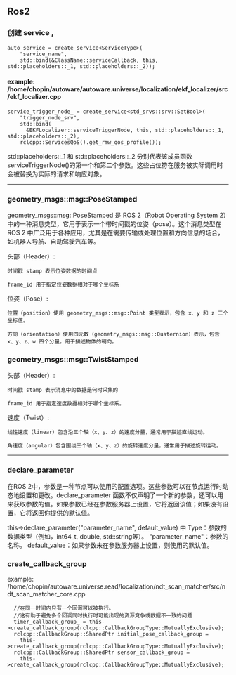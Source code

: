 ## Ros2

### 创建 service ,
```
auto service = create_service<ServiceType>(
    "service_name",
    std::bind(&ClassName::serviceCallback, this, std::placeholders::_1, std::placeholders::_2));
```
#### example: /home/chopin/autoware/autoware.universe/localization/ekf_localizer/src/ekf_localizer.cpp

```
service_trigger_node_ = create_service<std_srvs::srv::SetBool>(
    "trigger_node_srv",
    std::bind(
      &EKFLocalizer::serviceTriggerNode, this, std::placeholders::_1, std::placeholders::_2),
    rclcpp::ServicesQoS().get_rmw_qos_profile());
```
std::placeholders::_1 和 std::placeholders::_2 分别代表该成员函数serviceTriggerNode()的第一个和第二个参数。这些占位符在服务被实际调用时会被替换为实际的请求和响应对象。

---

### geometry_msgs::msg::PoseStamped
geometry_msgs::msg::PoseStamped 是 ROS 2（Robot Operating System 2）中的一种消息类型，它用于表示一个带时间戳的位姿（pose）。这个消息类型在 ROS 2 中广泛用于各种应用，尤其是在需要传输或处理位置和方向信息的场合，如机器人导航、自动驾驶汽车等。

头部（Header）:
    
    时间戳 stamp 表示位姿数据的时间点
    
    frame_id 用于指定位姿数据相对于哪个坐标系

位姿（Pose）:
    
    位置（position）使用 geometry_msgs::msg::Point 类型表示，包含 x、y 和 z 三个坐标值。
    
    方向（orientation）使用四元数（geometry_msgs::msg::Quaternion）表示，包含 x、y、z、w 四个分量，用于描述物体的朝向。
    


### geometry_msgs::msg::TwistStamped

头部（Header）:

    时间戳 stamp 表示消息中的数据是何时采集的
    
    frame_id 用于指定速度数据相对于哪个坐标系。

速度（Twist）:

    线性速度（linear）包含沿三个轴（x、y、z）的速度分量，通常用于描述直线运动。
    
    角速度（angular）包含围绕三个轴（x、y、z）的旋转速度分量，通常用于描述旋转运动。

--- 

### declare_parameter
在ROS 2中，参数是一种节点可以使用的配置选项。这些参数可以在节点运行时动态地设置和更改。declare_parameter 函数不仅声明了一个新的参数，还可以用来获取参数的值。如果参数已经在参数服务器上设置，它将返回该值；如果没有设置，它将返回你提供的默认值。

this->declare_parameter<Type>("parameter_name", default_value) 中
Type：参数的数据类型（例如，int64_t, double, std::string等）。
"parameter_name"：参数的名称。
default_value：如果参数未在参数服务器上设置，则使用的默认值。

### create_callback_group
example: /home/chopin/autoware.universe.read/localization/ndt_scan_matcher/src/ndt_scan_matcher_core.cpp
```
  //在同一时间内只有一个回调可以被执行。
  //这有助于避免多个回调同时执行时可能出现的资源竞争或数据不一致的问题
  timer_callback_group_ = this->create_callback_group(rclcpp::CallbackGroupType::MutuallyExclusive);
  rclcpp::CallbackGroup::SharedPtr initial_pose_callback_group =
    this->create_callback_group(rclcpp::CallbackGroupType::MutuallyExclusive);
  rclcpp::CallbackGroup::SharedPtr sensor_callback_group =
    this->create_callback_group(rclcpp::CallbackGroupType::MutuallyExclusive);
```
